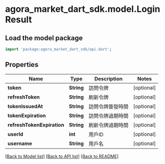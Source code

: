 # agora_market_dart_sdk.model.LoginResult

## Load the model package
```dart
import 'package:agora_market_dart_sdk/api.dart';
```

## Properties
Name | Type | Description | Notes
------------ | ------------- | ------------- | -------------
**token** | **String** | 訪問令牌 | [optional] 
**refreshToken** | **String** | 刷新令牌 | [optional] 
**tokenIssuedAt** | **String** | 訪問令牌簽發時間 | [optional] 
**tokenExpiration** | **String** | 訪問令牌過期時間 | [optional] 
**refreshTokenExpiration** | **String** | 刷新令牌過期時間 | [optional] 
**userId** | **int** | 用戶ID | [optional] 
**username** | **String** | 用戶名 | [optional] 

[[Back to Model list]](../README.md#documentation-for-models) [[Back to API list]](../README.md#documentation-for-api-endpoints) [[Back to README]](../README.md)


